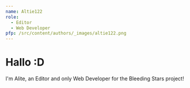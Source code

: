```yaml
---
name: Altie122
role:
  - Editor
  - Web Developer
pfp: /src/content/authors/_images/altie122.png
---
```

# Hallo :D
I'm Alite, an Editor and only Web Developer for the Bleeding Stars project!

